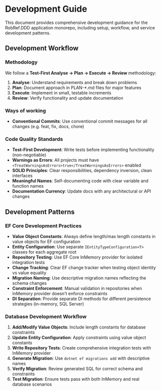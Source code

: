 # Development Guide

This document provides comprehensive development guidance for the RobRef.DDD application monorepo, including setup, workflow, and service development patterns.

## Development Workflow

### Methodology
We follow a **Test-First Analyse → Plan → Execute → Review** methodology:

1. **Analyse**: Understand requirements and break down problems
2. **Plan**: Document approach in PLAN-*.md files for major features
3. **Execute**: Implement in small, testable increments
4. **Review**: Verify functionality and update documentation

### Ways of working
- **Conventional Commits**: Use conventional commit messages for all changes (e.g. feat, fix, docs, chore)

### Code Quality Standards
- **Test-First Development**: Write tests before implementing functionality (non-negotiable)
- **Warnings as Errors**: All projects must have `<TreatWarningsAsErrors>true</TreatWarningsAsErrors>` enabled
- **SOLID Principles**: Clear responsibilities, dependency inversion, clean interfaces
- **Meaningful Names**: Self-documenting code with clear variable and function names
- **Documentation Currency**: Update docs with any architectural or API changes

## Development Patterns

### EF Core Development Practices
- **Value Object Constants**: Always define length/max length constants in value objects for EF configuration
- **Entity Configuration**: Use separate `IEntityTypeConfiguration<T>` classes for each aggregate root
- **Repository Testing**: Use EF Core InMemory provider for isolated integration tests
- **Change Tracking**: Clear EF change tracker when testing object identity vs value equality
- **Migration Naming**: Use descriptive migration names reflecting the schema changes
- **Constraint Enforcement**: Manual validation in repositories when InMemory provider doesn't enforce constraints
- **DI Separation**: Provide separate DI methods for different persistence strategies (in-memory, SQL Server)

### Database Development Workflow
1. **Add/Modify Value Objects**: Include length constants for database constraints
2. **Update Entity Configuration**: Apply constraints using value object constants
3. **Write Repository Tests**: Create comprehensive integration tests with InMemory provider
4. **Generate Migration**: Use `dotnet ef migrations add` with descriptive names
5. **Verify Migration**: Review generated SQL for correct schema and constraints
6. **Test Migration**: Ensure tests pass with both InMemory and real database scenarios